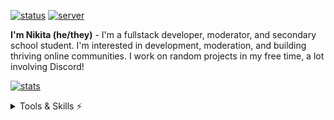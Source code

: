 [![status](https://dcbadge.vercel.app/api/shield/621276641166884867?style=flat&theme=clean-inverted)](https://discord.com/users/621276641166884867)
[![server](https://dcbadge.vercel.app/api/server/YpxnjnMrYT?style=flat&theme=clean-inverted)](https://dsc.gg/zobweyt)

**I'm Nikita (he/they)** - I'm a fullstack developer, moderator, and secondary school student. I'm interested in development, moderation, and building thriving online communities. I work on random projects in my free time, a lot involving Discord!

[![stats](https://github-readme-stats.vercel.app/api?username=zobweyt&show_icons=true&theme=react&count_private=true&hide_border=true)](https://github.com/zobweyt?tab=repositories&q=&type=&language=&sort=name)

<details>
  <summary>Tools & Skills ⚡</summary>
  
  <br> <img src="https://skillicons.dev/icons?i=cs,js,html,css,scss,bootstrap,tailwind,figma,py,django"> <br>
  ![languages](https://github-readme-stats.vercel.app/api/top-langs/?username=zobweyt&layout=compact&theme=react&count_private=true&hide_border=true)
</details>
